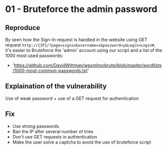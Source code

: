 # 01 - Bruteforce the admin password

## Reproduce

By seen how the Sign-In request is handled in the website using GET request `http://{IP}/?page=signin&username=x&password=y&Login=Login#`, it's easier to Bruteforce the 'admin' account using our script and a list of the 1000 most used passwords:
- 'https://github.com/DavidWittman/wpxmlrpcbrute/blob/master/wordlists/1000-most-common-passwords.txt'


## Explaination of the vulnerability

Use of weak password + use of a GET request for authentication

## Fix 

- Use strong passwords
- Ban the IP after several number of tries
- Don't use GET requests in authentication
- Make the user solve a captcha to avoid the use of bruteforce script